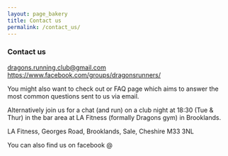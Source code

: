 ```yaml
---
layout: page_bakery
title: Contact us
permalink: /contact_us/
---
```


### Contact us

[dragons.running.club@gmail.com](dragons.running.club@gmail.com)
https://www.facebook.com/groups/dragonsrunners/

You might also want to check out or FAQ page which aims to answer the most common questions sent to us via email.

Alternatively join us for a chat (and run) on a club night at 18:30 (Tue & Thur) in the bar area at LA Fitness (formally Dragons gym) in Brooklands.

LA Fitness, 
Georges Road, 
Brooklands,
Sale,
Cheshire M33 3NL

You can also find us on facebook @ 
